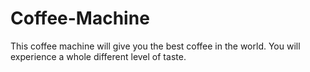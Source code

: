 # Coffee-Machine
This coffee machine will give you the best coffee in the world. You will experience a whole different level of taste.
